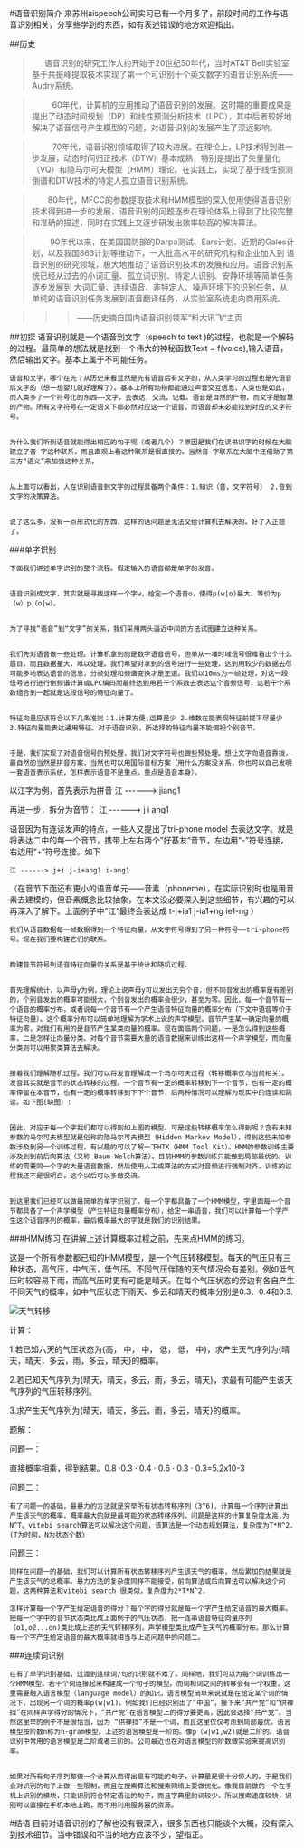 #语音识别简介
来苏州aispeech公司实习已有一个月多了，前段时间的工作与语音识别相关，分享些学到的东西，如有表述错误的地方欢迎指出。

##历史
>　&nbsp;&nbsp;语音识别的研究工作大约开始于20世纪50年代，当时AT&T Bell实验室基于共振峰提取技术实现了第一个可识别十个英文数字的语音识别系统——Audry系统。

>　　&nbsp;&nbsp;60年代，计算机的应用推动了语音识别的发展。这时期的重要成果是提出了动态时间规划（DP）和线性预测分析技术（LPC），其中后者较好地解决了语音信号产生模型的问题，对语音识别的发展产生了深远影响。

>　　&nbsp;&nbsp;70年代，语音识别领域取得了较大进展。在理论上，LP技术得到进一步发展，动态时间归正技术（DTW）基本成熟，特别是提出了矢量量化（VQ）和隐马尔可夫模型（HMM）理论。在实践上，实现了基于线性预测倒谱和DTW技术的特定人孤立语音识别系统。

>　　80年代，MFCC的参数提取技术和HMM模型的深入使用使得语音识别技术得到进一步的发展，语音识别的问题逐步在理论体系上得到了比较完整和准确的描述，同时在实践上又逐步研发出效率较高的解决算法。

>　 　90年代以来，在美国国防部的Darpa测试、Ears计划、近期的Gales计划，以及我国863计划等推动下，一大批高水平的研究机构和企业加入到 语音识别的研究领域，极大地推动了语音识别技术的发展和应用。语音识别系统已经从过去的小词汇量、孤立词识别、特定人识别、安静环境等简单任务逐步发展到 大词汇量、连续语音、非特定人、噪声环境下的识别任务，从单纯的语音识别任务发展到语音翻译任务，从实验室系统走向商用系统。

>>>——历史摘自国内语音识别领军“科大讯飞“主页


##初探
	语音识别就是一个语音到文字（speech to text )的过程，也就是一个解码的过程。最简单的想法就是找到一个伟大的神秘函数Text = f(voice),输入语音，然后输出文字。基本上属于不可能任务。
	

	语音和文字，哪个在先？从历史来看显然是先有语音后有文字的，从人类学习的过程也是先语音后文字的（想一想婴儿就好理解了）。基本上所有动物都能通过声音交互信息，人类也是如此，而人类多了一个符号化的东西——文字，去表达，交流，记载。语音是自然的产物，而文字是智慧的产物。所有文字符号在一定语义下都必然对应这一个语音，而语音却未必能找到对应的文字符号。
	

	为什么我们听到语音就能得出相应的句子呢（或者几个）？原因是我们在读书识字的时候在大脑建立了音-字这种联系，而且直观上看这种联系是很直接的。当然音-字联系在大脑中还借助了第三方“语义”来加强这种关系。
	

	从上面可以看出，人在识别语音到文字的过程具备两个条件：1.知识（音，文字符号） 2.音到文字的决策算法。
	

	说了这么多，没有一点形式化的东西，这样的话问题是无法交给计算机去解决的。好了入正题了。
	

###单字识别
	
	下面我们讲述单字识别的整个流程。假定输入的语音都是单字的发音。
	

	语音识别成文字，其实就是寻找这样一个字w，给定一个语音o，使得p(w|o)最大。等价为p（w）p（o|w）。
      

	为了寻找“语音”到“文字”的关系，我们采用两头逼近中间的方法试图建立这种关系。
	
	
	我们先对语音做一些处理。计算机拿到的是数字语音信号，但单从一堆时域信号很难看出个什么眉目，而且数据量大，难以处理。我们希望对拿到的信号进行一些处理，达到用较少的数据去尽可能多地表达语音的信息，分帧处理和频谱变换才是王道。我们以10ms为一帧处理，对这一段信号进行进行倒频谱计算或LPC编码而最终达到用若干个系数去表达这个音频信号，这若干个系数组合到一起就是这段信号的特征向量了。
	
	
	特征向量应该符合以下几条准则：1.计算方便,运算量少 2.维数在能表现特征前提下尽量少 3.特征向量能表达通用特征。对于语音识别，所选择的特征向量不能偏袒个别音节。
	

	于是，我们实现了对语音信号的预处理，我们对文字符号也做些预处理。想让文字向语音靠拢，最自然的当然是拼音方案，当然也可以用国际音标方案（用什么方案没关系，你也可以自己发明一套语音表示系统，怎样表示语音不是重点，重点是语音本身）。
	

以江字为例，首先表示为拼音
	江 ------> jiang1
	
	
再进一步，拆分为音节：
	江 ------> j i ang1


语音因为有连读发声的特点，一些人又提出了tri-phone model 去表达文字。就是将表达二中的每一个音节，携带上左右两个”好基友“音节，左边用“-”符号连接，右边用“+“符号连接。如下

	江 ------> j+i j-i+ang1 i-ang1

（在音节下面还有更小的语音单元——音素（phoneme），在实际识别时也是用音素去建模的，但音素概念比较抽象，在本文没必要深入到这些细节，有兴趣的可以再深入了解下。上面例子中“江”最终会表达成 t-j+ia1 j-ia1+ng ie1-ng ）


	我们从语音数据每一帧数据得到一个特征向量，从文字符号得到了另一种符号——tri-phone符号。现在我们要构建它们的联系。
	

	构建音节符号到语音特征向量的关系是基于统计和随机过程。
	
	
	首先理解统计，以声母y为例，理论上说声母y可以发出无穷个音，但不同音发出的概率是有差别的，个别音发出的概率可能很大，个别音发出的概率会很少，甚至为零。因此，每一个音节有一个语音的概率分布，或者说每一个音节有一个产生语音特征向量的概率分布（下文中语音等价于特征向量）。这个概率分布可以简单地理解为学术上说的声学模型。音节产生某一确定向量的概率为零，对我们有用的是音节产生某类向量的概率。现在面临两个问题，一是怎么得到这些概率，二是怎样让向量分类。对每个音节需要大量的语音数据来训练出这样一个声学模型，而向量分类则可以用聚类算法去解决。
	

	接着我们理解随机过程。我们可以将发音理解成一个马尔可夫过程（转移概率仅与当前相关）。发音其实就是音节的状态转移的过程。一个音节有一定的概率转移到下一个音节，也有一定的概率停留在本音节，也有一定的概率转移到下下个音节，后两种情况可以理解为现实中的连读和跳读。如下图(缺图）:
	
	
	因此，对应于每一个字我们都可以得到如上图的模型。可是这些转移概率怎么得到呢？含有未知参数的马尔可夫模型就是俗称的隐马尔可夫模型（Hidden Markov Model），得到这些未知参数涉及到另一个训练过程，有兴趣的可以了解一下HTK（HMM Tool Kit）。HMM的参数训练主要涉及到到前后向算法（又称 Baum-Welch算法）。目前HMM的参数训练只能做到局部最优的。训练的需要同一个字的大量语音数据，然后使用人工或算法的方式对音频进行强制对齐。训练的过程我还不是很明白，这个以后可以多做交流。


	到这里我们已经可以做最简单的单字识别了。每一个字都具备了一个HMM模型，字里面每一个音节都具备了一个声学模型（产生特征向量概率分布），给定一串语音，我们可以计算每一个字产生这个语音序列的概率，最后概率最大的字就是我们的识别结果。
	

###HMM练习
在讲解上述计算概率过程之前，先来点HMM的练习。
	
这是一个所有参数都已知的HMM模型，是一个气压转移模型。每天的气压只有三种状态，高气压，中气压，低气压。不同气压伴随的天气情况会有差别。例如低气压时较容易下雨，而高气压时更有可能是晴天。在每个气压状态的旁边有各自产生不同天气的概率，如中气压状态下雨天、多云和晴天的概率分别是0.3、0.4和0.3.

![天气转移]("/image/天气转移.png“)

计算：

1.若已知六天的气压状态为{高，  中，    中，  低，  低，  中}，求产生天气序列为{晴天，晴天，多云，雨，多云，晴天}的概率。

2.若已知天气序列为{晴天，晴天，多云，雨，多云，晴天}，求最有可能产生该天气序列的气压转移序列。

3.求产生天气序列为{晴天，晴天，多云，雨，多云，晴天}的概率。

题解：

问题一：

直接概率相乘，得到结果。0.8 ·0.3 · 0.4 · 0.6 · 0.3 · 0.3=5.2x10-3

问题二：

	有了问题一的基础，最暴力的方法就是穷举所有状态转移序列（3^6)，计算每一个序列计算出产生该天气的概率，概率最大的就是最可能的状态转移序列。问题是这样的计算复杂度太高,为N^T。vitebi search算法可以解决这个问题，该算法是一个动态规划算法，复杂度为T*N^2.(T为时间，N为状态个数）

问题三：

	同样在问题一的基础，我们可以计算所有状态转移序列产生该天气的概率，然后累加的结果就是产生该天气的总概率。暴力方法的复杂度同样不能接受，前向算法或后向算法可以解决这个问题，这两种算法和vitebi search 很类似，复杂度为2*T*N^2.

	怎样计算每一个字产生给定语音的得分？每个字的得分就是每一个字产生给定语音的最大概率。把每一个字中的音节状态类比成上面例子的气压状态，把一连串语音特征向量序列（o1,o2...on)类比成上述的天气转移序列，声学模型类比成产生天气的概率分布。那么计算每一个字产生给定语音的最大概率就相当与上述问题中的问题二。

###连续词识别

	在有了单字识别基础，过渡到连续词/句的识别就不难了。同样地，我们可以为每个词训练出一个HMM模型。若干个词连接起来构建成一个句子的模型。而词和词之间的转移会有一个权重，这里需要融入语言模型（language model）的知识。语言模型简单来说就是在给定某个词的情况下，出现另一个词的概率p(w|w1)。例如我们已经识别出了“中国”，接下来“共产党”和“供禅挡”在同样声学得分的情况下，“共产党”在语言模型上的得分要更高，因此会选择“共产党”。当然这里举的例子不是很恰当，因为 “供禅挡”不是一个词，而且这里仅仅考虑到局部最优。语言模型按阶数n称为n-gram模型。上述的语言模型是一阶的。像p（w|w1,w2)就是二阶的。语音识别中常用的语言模型是二阶或者三阶的。公司最近也在对语言模型的阶数做实验来提高识别率。
	

	如果对所有句子序列都做一个计算从而得出最有可能的句子，计算量是很十分惊人的。于是我们会对识别的句子上做一些限制，而且在搜索算法和搜索网络上要做优化。像我目前做的一个在手机上识别的模块，只能识别符合特定语法的句子，而且字典里的词较少，所以搜索速度较快，识别可以直接在手机本地上跑，而不用利用服务器的资源。
	

#结语
	目前对语音识别的了解也没有很深入，很多东西也只能谈个大概，没有深入到技术细节。当中错误和不当的地方应该不少，望指正。
